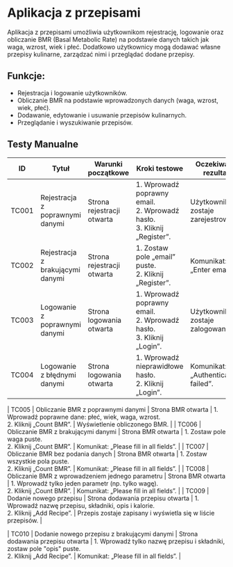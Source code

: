 # Aplikacja z przepisami

Aplikacja z przepisami umożliwia użytkownikom rejestrację, logowanie oraz obliczanie BMR (Basal Metabolic Rate) na podstawie danych takich jak waga, wzrost, wiek i płeć. Dodatkowo użytkownicy mogą dodawać własne przepisy kulinarne, zarządzać nimi i przeglądać dodane przepisy. 

## Funkcje:
- Rejestracja i logowanie użytkowników.
- Obliczanie BMR na podstawie wprowadzonych danych (waga, wzrost, wiek, płeć).
- Dodawanie, edytowanie i usuwanie przepisów kulinarnych.
- Przeglądanie i wyszukiwanie przepisów.

## Testy Manualne


| ID     | Tytuł                                | Warunki początkowe        | Kroki testowe                                                                 | Oczekiwany rezultat                                 |
|--------|--------------------------------------|---------------------------|-------------------------------------------------------------------------------|----------------------------------------------------|
| TC001  | Rejestracja z poprawnymi danymi      | Strona rejestracji otwarta | 1. Wprowadź poprawny email. <br> 2. Wprowadź hasło. <br> 3. Kliknij „Register”. | Użytkownik zostaje zarejestrowany.                |
| TC002  | Rejestracja z brakującymi danymi     | Strona rejestracji otwarta | 1. Zostaw pole „email” puste. <br> 2. Kliknij „Register”.                    | Komunikat: „Enter email”.                         |
| TC003  | Logowanie z poprawnymi danymi       | Strona logowania otwarta  | 1. Wprowadź poprawny email. <br> 2. Wprowadź hasło. <br> 3. Kliknij „Login”.  | Użytkownik zostaje zalogowany.                    |
| TC004  | Logowanie z błędnymi danymi         | Strona logowania otwarta  | 1. Wprowadź nieprawidłowe hasło. <br> 2. Kliknij „Login”.                   | Komunikat: „Authentication failed”.               |

| TC005  | Obliczanie BMR z poprawnymi danymi   | Strona BMR otwarta        | 1. Wprowadź poprawne dane: płeć, wiek, waga, wzrost. <br> 2. Kliknij „Count BMR”. | Wyświetlenie obliczonego BMR.                      |
| TC006  | Obliczanie BMR z brakującymi danymi  | Strona BMR otwarta        | 1. Zostaw pole waga puste. <br> 2. Kliknij „Count BMR”.                       | Komunikat: „Please fill in all fields”.           |
| TC007  | Obliczanie BMR bez podania danych   | Strona BMR otwarta        | 1. Zostaw wszystkie pola puste. <br> 2. Kliknij „Count BMR”.                 | Komunikat: „Please fill in all fields”.           |
| TC008  | Obliczanie BMR z wprowadzeniem jednego parametru | Strona BMR otwarta | 1. Wprowadź tylko jeden parametr (np. tylko wagę). <br> 2. Kliknij „Count BMR”. | Komunikat: „Please fill in all fields”.           |
| TC009  | Dodanie nowego przepisu              | Strona dodawania przepisu otwarta | 1. Wprowadź nazwę przepisu, składniki, opis i kalorie. <br> 2. Kliknij „Add Recipe”. | Przepis zostaje zapisany i wyświetla się w liście przepisów. |

| TC010  | Dodanie nowego przepisu z brakującymi danymi | Strona dodawania przepisu otwarta | 1. Wprowadź tylko nazwę przepisu i składniki, zostaw pole "opis" puste. <br> 2. Kliknij „Add Recipe”. | Komunikat: „Please fill in all fields”.            |
